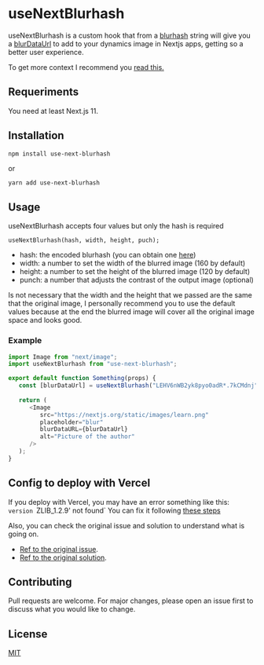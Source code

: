 # useNextBlurhash

useNextBlurhash is a custom hook that from a [blurhash](https://blurha.sh/) string will give you a [blurDataUrl](https://nextjs.org/docs/api-reference/next/image#blurdataurl) to add to your dynamics image in Nextjs apps, getting so a better user experience.

To get more context I recommend you [read this.](https://nextjs.org/blog/next-11#image-placeholders) 

## Requeriments

You need at least Next.js 11.

## Installation

```bash
npm install use-next-blurhash
```

or

```
yarn add use-next-blurhash
```

## Usage
useNextBlurhash accepts four values but only the hash is required
```
useNextBlurhash(hash, width, height, puch);
```

* hash: the encoded blurhash (you can obtain one [here](https://blurha.sh/))
* width: a number to set the width of the blurred image (160 by default)
* height: a number to set the height of the blurred image (120 by default)
* punch: a number that adjusts the contrast of the output image (optional)

Is not necessary that the width and the height that we passed are the same that the original image, I personally recommend you to use the default values because at the end the blurred image will cover all the original image space and looks good.

### Example

```javascript
import Image from "next/image";
import useNextBlurhash from "use-next-blurhash";

export default function Something(props) {
   const [blurDataUrl] = useNextBlurhash("LEHV6nWB2yk8pyo0adR*.7kCMdnj");
   
   return (
      <Image
         src="https://nextjs.org/static/images/learn.png"
         placeholder="blur"
         blurDataURL={blurDataUrl}
         alt="Picture of the author"
      />
   );
}
```

## Config to deploy with Vercel
If you deploy with Vercel, you may have an error something like this: `version `ZLIB_1.2.9' not found`
You can fix it following [these steps](https://github.com/ivansevillaa/use-next-blurhash/issues/4)

Also, you can check the original issue and solution to understand what is going on. 
* [Ref to the original issue](https://github.com/Automattic/node-canvas/issues/1779). 
* [Ref to the original solution](https://github.com/Automattic/node-canvas/issues/1779#issuecomment-895885846). 

## Contributing
Pull requests are welcome. For major changes, please open an issue first to discuss what you would like to change.

## License
[MIT](https://choosealicense.com/licenses/mit/)
